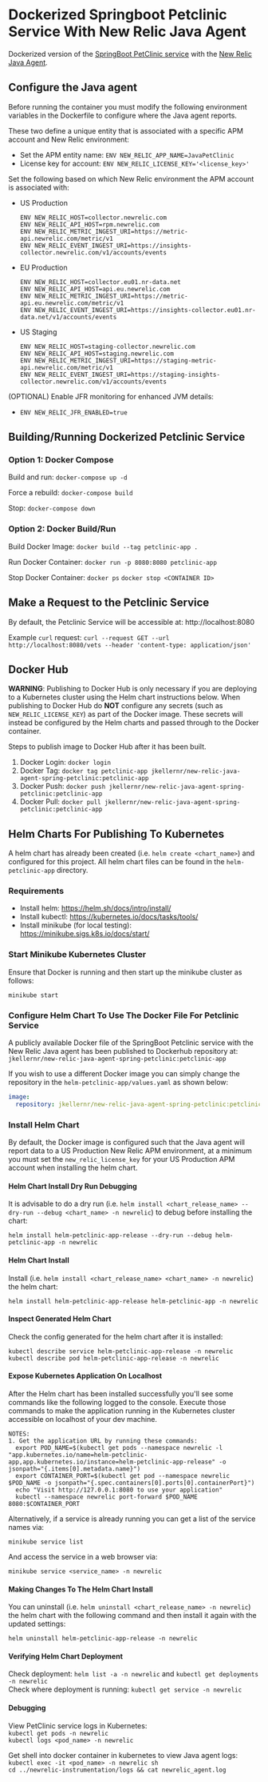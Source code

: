 # Dockerized Springboot Petclinic Service With New Relic Java Agent

Dockerized version of the [SpringBoot PetClinic service](https://github.com/spring-projects/spring-petclinic) with the [New Relic Java Agent](https://docs.newrelic.com/docs/apm/agents/java-agent/getting-started/introduction-new-relic-java/).

## Configure the Java agent

Before running the container you must modify the following environment variables in the Dockerfile to configure where the Java agent reports.

These two define a unique entity that is associated with a specific APM account and New Relic environment:
* Set the APM entity name: `ENV NEW_RELIC_APP_NAME=JavaPetClinic`
* License key for account: `ENV NEW_RELIC_LICENSE_KEY='<license_key>'`

Set the following based on which New Relic environment the APM account is associated with:
* US Production
    ```
    ENV NEW_RELIC_HOST=collector.newrelic.com
    ENV NEW_RELIC_API_HOST=rpm.newrelic.com
    ENV NEW_RELIC_METRIC_INGEST_URI=https://metric-api.newrelic.com/metric/v1
    ENV NEW_RELIC_EVENT_INGEST_URI=https://insights-collector.newrelic.com/v1/accounts/events
    ```
* EU Production
    ```
    ENV NEW_RELIC_HOST=collector.eu01.nr-data.net
    ENV NEW_RELIC_API_HOST=api.eu.newrelic.com
    ENV NEW_RELIC_METRIC_INGEST_URI=https://metric-api.eu.newrelic.com/metric/v1
    ENV NEW_RELIC_EVENT_INGEST_URI=https://insights-collector.eu01.nr-data.net/v1/accounts/events
    ```
* US Staging
    ```
    ENV NEW_RELIC_HOST=staging-collector.newrelic.com
    ENV NEW_RELIC_API_HOST=staging.newrelic.com
    ENV NEW_RELIC_METRIC_INGEST_URI=https://staging-metric-api.newrelic.com/metric/v1
    ENV NEW_RELIC_EVENT_INGEST_URI=https://staging-insights-collector.newrelic.com/v1/accounts/events
    ```

(OPTIONAL) Enable JFR monitoring for enhanced JVM details:
* `ENV NEW_RELIC_JFR_ENABLED=true`

## Building/Running Dockerized Petclinic Service

### Option 1: Docker Compose

Build and run:
`docker-compose up -d`

Force a rebuild:
`docker-compose build`

Stop:
`docker-compose down`

### Option 2: Docker Build/Run

Build Docker Image:
`docker build --tag petclinic-app .`

Run Docker Container:
`docker run -p 8080:8080 petclinic-app`

Stop Docker Container:
`docker ps`
`docker stop <CONTAINER ID>`

## Make a Request to the Petclinic Service

By default, the Petclinic Service will be accessible at: http://localhost:8080

Example `curl` request:
`curl --request GET --url http://localhost:8080/vets --header 'content-type: application/json'`

## Docker Hub

**WARNING**: Publishing to Docker Hub is only necessary if you are deploying to a Kubernetes cluster using the Helm chart instructions below. When publishing to Docker Hub do **NOT** configure any secrets (such as `NEW_RELIC_LICENSE_KEY`) as part of the Docker image. These secrets will instead be configured by the Helm charts and passed through to the Docker container. 

Steps to publish image to Docker Hub after it has been built.

1. Docker Login: `docker login`
2. Docker Tag: `docker tag petclinic-app jkellernr/new-relic-java-agent-spring-petclinic:petclinic-app` 
3. Docker Push: `docker push jkellernr/new-relic-java-agent-spring-petclinic:petclinic-app`
4. Docker Pull: `docker pull jkellernr/new-relic-java-agent-spring-petclinic:petclinic-app`

## Helm Charts For Publishing To Kubernetes

A helm chart has already been created (i.e. `helm create <chart_name>`) and configured for this project. All helm chart files can be found in the `helm-petclinic-app` directory.

### Requirements

* Install helm: https://helm.sh/docs/intro/install/
* Install kubectl: https://kubernetes.io/docs/tasks/tools/
* Install minikube (for local testing): https://minikube.sigs.k8s.io/docs/start/

### Start Minikube Kubernetes Cluster

Ensure that Docker is running and then start up the minikube cluster as follows: 

`minikube start`

### Configure Helm Chart To Use The Docker File For Petclinic Service

A publicly available Docker file of the SpringBoot Petclinic service with the New Relic Java agent has been published to Dockerhub repository at: `jkellernr/new-relic-java-agent-spring-petclinic:petclinic-app`

If you wish to use a different Docker image you can simply change the repository in the `helm-petclinic-app/values.yaml` as shown below:  
```yaml
image:
  repository: jkellernr/new-relic-java-agent-spring-petclinic:petclinic-app
```

### Install Helm Chart

By default, the Docker image is configured such that the Java agent will report data to a US Production New Relic APM environment, at a minimum you must set the `new_relic_license_key` for your US Production APM account when installing the helm chart.

#### Helm Chart Install Dry Run Debugging 

It is advisable to do a dry run (i.e. `helm install <chart_release_name> --dry-run --debug <chart_name> -n newrelic`) to debug before installing the chart:  
```shell
helm install helm-petclinic-app-release --dry-run --debug helm-petclinic-app -n newrelic
```

#### Helm Chart Install

Install (i.e. `helm install <chart_release_name> <chart_name> -n newrelic`) the helm chart:  
```shell
helm install helm-petclinic-app-release helm-petclinic-app -n newrelic
```

#### Inspect Generated Helm Chart

Check the config generated for the helm chart after it is installed:

```shell
kubectl describe service helm-petclinic-app-release -n newrelic
kubectl describe pod helm-petclinic-app-release -n newrelic
```

#### Expose Kubernetes Application On Localhost

After the Helm chart has been installed successfully you'll see some commands like the following logged to the console. Execute those commands to make the application running in the Kubernetes cluster accessible on localhost of your dev machine.

```
NOTES:
1. Get the application URL by running these commands:
  export POD_NAME=$(kubectl get pods --namespace newrelic -l "app.kubernetes.io/name=helm-petclinic-app,app.kubernetes.io/instance=helm-petclinic-app-release" -o jsonpath="{.items[0].metadata.name}")
  export CONTAINER_PORT=$(kubectl get pod --namespace newrelic $POD_NAME -o jsonpath="{.spec.containers[0].ports[0].containerPort}")
  echo "Visit http://127.0.0.1:8080 to use your application"
  kubectl --namespace newrelic port-forward $POD_NAME 8080:$CONTAINER_PORT
```

Alternatively, if a service is already running you can get a list of the service names via:

`minikube service list`

And access the service in a web browser via:

`minikube service <service_name> -n newrelic`

#### Making Changes To The Helm Chart Install

You can uninstall (i.e. `helm uninstall <chart_release_name> -n newrelic`) the helm chart with the following command and then install it again with the updated settings:  
```shell
helm uninstall helm-petclinic-app-release -n newrelic
```

#### Verifying Helm Chart Deployment

Check deployment: `helm list -a -n newrelic` and `kubectl get deployments -n newrelic`  
Check where deployment is running: `kubectl get service -n newrelic`

#### Debugging

View PetClinic service logs in Kubernetes:  
`kubectl get pods -n newrelic`  
`kubectl logs <pod_name> -n newrelic`  

Get shell into docker container in kubernetes to view Java agent logs:  
`kubectl exec -it <pod_name> -n newrelic sh`  
`cd ../newrelic-instrumentation/logs && cat newrelic_agent.log`  
